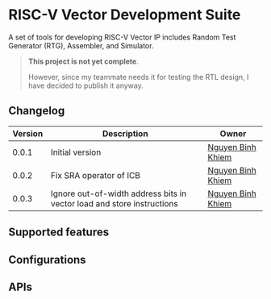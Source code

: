 # RISC-V Vector Development Suite

A set of tools for developing RISC-V Vector IP includes Random Test Generator (RTG), Assembler, and Simulator.

> **This project is not yet complete**.
>
> However, since my teammate needs it for testing the RTL design, I have decided to publish it anyway.

## Changelog

| Version | Description                                                            | Owner                                              |
| ------- | ---------------------------------------------------------------------- | -------------------------------------------------- |
| 0.0.1   | Initial version                                                        | [Nguyen Binh Khiem](https://github.com/khiemnb153) |
| 0.0.2   | Fix SRA operator of ICB                                                | [Nguyen Binh Khiem](https://github.com/khiemnb153) |
| 0.0.3   | Ignore out-of-width address bits in vector load and store instructions | [Nguyen Binh Khiem](https://github.com/khiemnb153) |

## Supported features

## Configurations

## APIs
